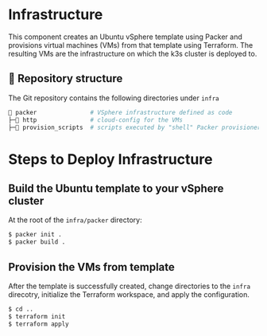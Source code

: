 # Infrastructure
This component creates an Ubuntu vSphere template using Packer and provisions virtual machines (VMs) from that template using Terraform. The resulting VMs are the infrastructure on which the k3s cluster is deployed to.

## 📂 Repository structure

The Git repository contains the following directories under `infra`

```sh
📁 packer               # VSphere infrastructure defined as code
├─📁 http               # cloud-config for the VMs
├─📁 provision_scripts  # scripts executed by "shell" Packer provisioner
```

# Steps to Deploy Infrastructure

## Build the Ubuntu template to your vSphere cluster
At the root of the `infra/packer` directory:
```sh
$ packer init .
$ packer build .
```
## Provision the VMs from template
After the template is successfully created, change directories to the `infra` direcotry, initialize the Terraform workspace, and apply the configuration.
```sh
$ cd ..
$ terraform init
$ terraform apply
```